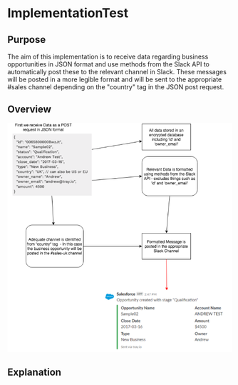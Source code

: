 # ImplementationTest

## Purpose
The aim of this implementation is to receive data regarding business opportunities in JSON format and use methods from the Slack API to automatically post these to the relevant channel in Slack. These messages will be posted in a more legible format and will be sent to the appropriate #sales channel depending on the "country" tag in the JSON post request.

## Overview
![](Implementation.png)

## Explanation
